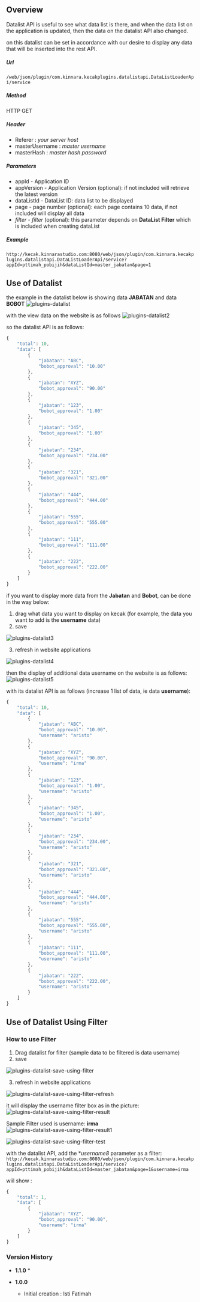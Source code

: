 ## Overview ##

Datalist API is useful to see what data list is there, and when the data list on the application is updated, then the data on the datalist API also changed.

on this datalist can be set in accordance with our desire to display any data that will be inserted into the rest API.

##### Url #####

`/web/json/plugin/com.kinnara.kecakplugins.datalistapi.DataListLoaderApi/service`

##### Method #####
HTTP GET

##### Header #####
* Referer : *your server host*
* masterUsername : *master username*
* masterHash : *master hash password*

##### Parameters #####
* appId - Application ID
* appVersion - Application Version (optional): if not included will retrieve the latest version
* dataListId - DataList ID: data list to be displayed
* page - page number (optional): each page contains 10 data, if not included will display all data
* *filter* - *filter* (optional): this parameter depends on **DataList Filter** which is included when creating dataList

##### Example #####
`http://kecak.kinnarastudio.com:8080/web/json/plugin/com.kinnara.kecakplugins.datalistapi.DataListLoaderApi/service?appId=pttimah_pobijih&dataListId=master_jabatan&page=1`

## Use of Datalist ##
the example in the datalist below is showing data **JABATAN** and data **BOBOT**
<img src="https://raw.githubusercontent.com/kinnara-digital-studio/kecak-workflow/master/docs/assets/plugins-datalist1.png" alt="plugins-datalist" />

with the view data on the website is as follows
<img src="https://raw.githubusercontent.com/kinnara-digital-studio/kecak-workflow/master/docs/assets/plugins-datalist2.png" alt="plugins-datalist2" />

so the datalist API is as follows:
```javascript
{
    "total": 10,
    "data": [
        {
            "jabatan": "ABC",
            "bobot_approval": "10.00"
        },
        {
            "jabatan": "XYZ",
            "bobot_approval": "90.00"
        },
        {
            "jabatan": "123",
            "bobot_approval": "1.00"
        },
        {
            "jabatan": "345",
            "bobot_approval": "1.00"
        },
        {
            "jabatan": "234",
            "bobot_approval": "234.00"
        },
        {
            "jabatan": "321",
            "bobot_approval": "321.00"
        },
        {
            "jabatan": "444",
            "bobot_approval": "444.00"
        },
        {
            "jabatan": "555",
            "bobot_approval": "555.00"
        },
        {
            "jabatan": "111",
            "bobot_approval": "111.00"
        },
        {
            "jabatan": "222",
            "bobot_approval": "222.00"
        }
    ]
}
```

if you want to display more data from the **Jabatan** and **Bobot**, can be done in the way below:

1. drag what data you want to display on kecak (for example, the data you want to add is the **username** data)
2. save
<img src="https://raw.githubusercontent.com/kinnara-digital-studio/kecak-workflow/master/docs/assets/plugins-datalist3.png" alt="plugins-datalist3" />

3. refresh in website applications
<img src="https://raw.githubusercontent.com/kinnara-digital-studio/kecak-workflow/master/docs/assets/plugins-datalist4.png" alt="plugins-datalist4" />

then the display of additional data username on the website is as follows:
<img src="https://raw.githubusercontent.com/kinnara-digital-studio/kecak-workflow/master/docs/assets/plugins-datalist5.png" alt="plugins-datalist5" />

with its datalist API is as follows (increase 1 list of data, ie data **username**):

```javascript
{
    "total": 10,
    "data": [
        {
            "jabatan": "ABC",
            "bobot_approval": "10.00",
            "username": "aristo"
        },
        {
            "jabatan": "XYZ",
            "bobot_approval": "90.00",
            "username": "irma"
        },
        {
            "jabatan": "123",
            "bobot_approval": "1.00",
            "username": "aristo"
        },
        {
            "jabatan": "345",
            "bobot_approval": "1.00",
            "username": "aristo"
        },
        {
            "jabatan": "234",
            "bobot_approval": "234.00",
            "username": "aristo"
        },
        {
            "jabatan": "321",
            "bobot_approval": "321.00",
            "username": "aristo"
        },
        {
            "jabatan": "444",
            "bobot_approval": "444.00",
            "username": "aristo"
        },
        {
            "jabatan": "555",
            "bobot_approval": "555.00",
            "username": "aristo"
        },
        {
            "jabatan": "111",
            "bobot_approval": "111.00",
            "username": "aristo"
        },
        {
            "jabatan": "222",
            "bobot_approval": "222.00",
            "username": "aristo"
        }
    ]
}
```

## Use of Datalist Using Filter ##

### How to use Filter ###
1. Drag datalist for filter (sample data to be filtered is data username)
2. save

<img src="https://raw.githubusercontent.com/kinnara-digital-studio/kecak-workflow/master/docs/assets/plugins-datalist-save-using-filter.png" alt="plugins-datalist-save-using-filter" />

3. refresh in website applications
<img src="https://raw.githubusercontent.com/kinnara-digital-studio/kecak-workflow/master/docs/assets/plugins-datalist-save-using-filter-refresh.png" alt="plugins-datalist-save-using-filter-refresh" />

 it will display the username filter box as in the picture:
<img src="https://raw.githubusercontent.com/kinnara-digital-studio/kecak-workflow/master/docs/assets/plugins-datalist-save-using-filter-result.png" alt="plugins-datalist-save-using-filter-result" />

Sample Filter used is username: **irma**
<img src="https://raw.githubusercontent.com/kinnara-digital-studio/kecak-workflow/master/docs/assets/plugins-datalist-save-using-filter-result1.png" alt="plugins-datalist-save-using-filter-result1" />

<img src="https://raw.githubusercontent.com/kinnara-digital-studio/kecak-workflow/master/docs/assets/plugins-datalist-save-using-filter-test.png" alt="plugins-datalist-save-using-filter-test" />

with the datalist API, add the **username8* parameter as a filter:
`http://kecak.kinnarastudio.com:8080/web/json/plugin/com.kinnara.kecakplugins.datalistapi.DataListLoaderApi/service?appId=pttimah_pobijih&dataListId=master_jabatan&page=1&username=irma`

wiil show :
``` javascript
{
    "total": 1,
    "data": [
        {
            "jabatan": "XYZ",
            "bobot_approval": "90.00",
            "username": "irma"
        }
    ]
}
```



### Version History ###

*  **1.1.0**
   * 

*  **1.0.0**
   * Initial creation : Isti Fatimah
